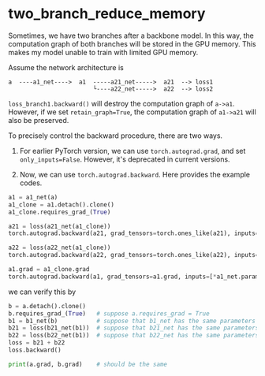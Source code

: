 # two_branch_reduce_memory

Sometimes, we have two branches after a backbone model. In this way, the computation graph of both branches will be stored in the GPU memory.
This makes my model unable to train with limited GPU memory.


Assume the network architecture is 
```
a  ----a1_net---->  a1  -----a21_net----->  a21  --> loss1
                        └----a22_net----->  a22  --> loss2
```

`loss_branch1.backward()` will destroy the computation graph of `a->a1`. However, if we set `retain_graph=True`, the computation graph of `a1->a21` will also be preserved.

To precisely control the backward procedure, there are two ways.

1) For earlier PyTorch version, we can use `torch.autograd.grad`, and set `only_inputs=False`. However, it's deprecated in current versions.

2) Now, we can use `torch.autograd.backward`. Here provides the example codes.

```Python
a1 = a1_net(a)
a1_clone = a1.detach().clone()
a1_clone.requires_grad_(True)

a21 = loss(a21_net(a1_clone))
torch.autograd.backward(a21, grad_tensors=torch.ones_like(a21), inputs=[a1_clone, *a21_net.parameters()])

a22 = loss(a22_net(a1_clone))
torch.autograd.backward(a22, grad_tensors=torch.ones_like(a22), inputs=[a1_clone, *a22_net.parameters()])

a1.grad = a1_clone.grad
torch.autograd.backward(a1, grad_tensors=a1.grad, inputs=[*a1_net.parameters()])
```

we can verify this by

```Python
b = a.detach().clone()
b.requires_grad_(True)   # suppose a.requires_grad = True
b1 = b1_net(b)           # suppose that b1_net has the same parameters as a1_net
b21 = loss(b21_net(b1))  # suppose that b21_net has the same parameters as a21_net
b22 = loss(b22_net(b1))  # suppose that b22_net has the same parameters as a22_net
loss = b21 + b22
loss.backward()

print(a.grad, b.grad)    # should be the same
```
